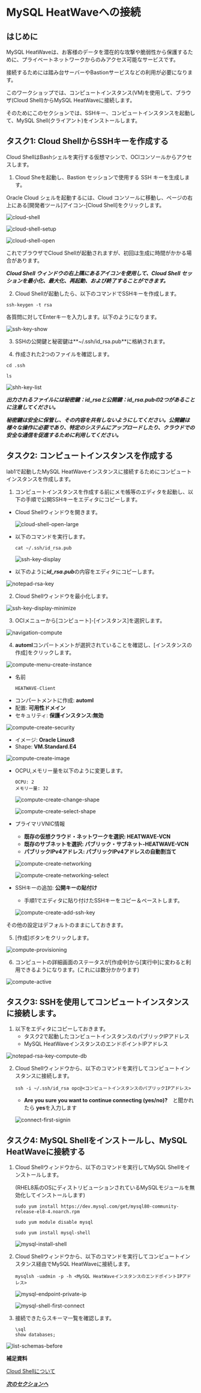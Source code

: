 # MySQL HeatWaveへの接続

## はじめに
MySQL HeatWaveは、お客様のデータを潜在的な攻撃や脆弱性から保護するために、プライベートネットワークからのみアクセス可能なサービスです。

接続するためには踏み台サーバーやBastionサービスなどの利用が必要になります。

このワークショップでは、コンピュートインスタンス(VM)を使用して、ブラウザ(Cloud Shell)からMySQL HeatWaveに接続します。

そのためにこのセクションでは、SSHキー、コンピュートインスタンスを起動して、MySQL Shell(クライアント)をインストールします。

## タスク1: Cloud ShellからSSHキーを作成する

Cloud ShellはBashシェルを実行する仮想マシンで、OCIコンソールからアクセスします。

1. Cloud Sheを起動し、Bastion セッションで使用する SSH キーを生成します。

Oracle Cloud シェルを起動するには、Cloud コンソールに移動し、ページの右上にある[開発者ツール]アイコン-[Cloud Shell]をクリックします。

![cloud-shell](./image/cloud-shell.png)

![cloud-shell-setup](./image/cloud-shell-setup.png)

![cloud-shell-open](./image/cloud-shell-open.png)

これでブラウザでCloud Shellが起動されますが、初回は生成に時間がかかる場合があります。

***Cloud Shell ウィンドウの右上隅にあるアイコンを使用して、Cloud Shell セッションを最小化、最大化、再起動、および終了することができます。***

2. Cloud Shellが起動したら、以下のコマンドでSSHキーを作成します。

  ```
  ssh-keygen -t rsa
  ```

  各質問に対してEnterキーを入力します。以下のようになります。

  ![ssh-key-show](./image/ssh-key-show.png)
  
3. SSHの公開鍵と秘密鍵は**~/.ssh/id_rsa.pub**に格納されます。

4. 作成された2つのファイルを確認します。
  ```
  cd .ssh
  ```
  ```
  ls
  ```

  ![shh-key-list](./image/shh-key-list.png)

  ***出力されるファイルには秘密鍵：id_rsaと公開鍵：id_rsa.pubの2つがあることに注意してください。***
  
  ***秘密鍵は安全に保管し、その内容を共有しないようにしてください。公開鍵は様々な操作に必要であり、特定のシステムにアップロードしたり、クラウドでの安全な通信を促進するために利用してください。***

## タスク2: コンピュートインスタンスを作成する

lab1で起動したMySQL HeatWaveインスタンスに接続するためにコンピュートインスタンスを作成します。

1. コンピュートインスタンスを作成する前にメモ帳等のエディタを起動し、以下の手順で公開SSHキーをエディタにコピーします。
  - Cloud Shellウィンドウを開きます。

    ![cloud-shell-open-large](./image/cloud-shell-open-large.png)

  - 以下のコマンドを実行します。
    ```
    cat ~/.ssh/id_rsa.pub
    ```

    ![ssh-key-display](./image/ssh-key-display.png)

  - 以下のように***id_rsa.pub***の内容をエディタにコピーします。

  ![notepad-rsa-key](./image/notepad-rsa-key.png)

2. Cloud Shellウィンドウを最小化します。

  ![ssh-key-display-minimize](./image/ssh-key-display-minimize.png)

3. OCIメニューから[コンピュート]-[インスタンス]を選択します。

  ![navigation-compute](./image/navigation-compute.png)  

4. **automl**コンパートメントが選択されていることを確認し、[インスタンスの作成]をクリックします。

  ![compute-menu-create-instance](./image/compute-menu-create-instance.png)
  
  - 名前
    ```
    HEATWAVE-Client
    ```
  - コンパートメントに作成: **automl**
  - 配置: **可用性ドメイン**
  - セキュリティ: **保護インスタンス:無効**

  ![compute-create-security](./image/compute-create-security.png)

  - イメージ: **Oracle Linux8**
  - Shape: **VM.Standard.E4**

  ![compute-create-image](./image/compute-create-image.png)

  - OCPU,メモリー量を以下のように変更します。
    
    ```
    OCPU: 2
    メモリー量: 32
    ```

    ![compute-create-change-shape](./image/compute-create-change-shape.png)
    
    ![compute-create-select-shape](./image/compute-create-select-shape.png)
   
  - プライマリVNIC情報
    - **既存の仮想クラウド・ネットワークを選択: HEATWAVE-VCN**
    - **既存のサブネットを選択: パブリック・サブネット-HEATWAVE-VCN**
    - **パブリックIPv4アドレス: パブリックIPv4アドレスの自動割当て**

    ![compute-create-networking](./image/compute-create-networking.png)
     
    ![compute-create-networking-select](./image/compute-create-networking-select.png)

  - SSHキーの追加: **公開キーの貼付け**
    - 手順1でエディタに貼り付けたSSHキーをコピー＆ペーストします。    

    ![compute-create-add-ssh-key](./image/compute-create-add-ssh-key.png)
    
  その他の設定はデフォルトのままにしておきます。 
  
5. [作成]ボタンをクリックします。

  ![compute-provisioning](./image/compute-provisioning.png)

6. コンピュートの詳細画面のステータスが[作成中]から[実行中]に変わると利用できるようになります。(これには数分かかります)

  ![compute-active](./image/compute-active.png)

## タスク3: SSHを使用してコンピュートインスタンスに接続します。
1. 以下をエディタにコピーしておきます。
   - タスク2で起動したコンピュートインスタンスのパブリックIPアドレス
   - MySQL HeatWaveインスタンスのエンドポイントIPアドレス

  ![notepad-rsa-key-compute-db](./image/notepad-rsa-key-compute-db.png)

2. Cloud Shellウィンドウから、以下のコマンドを実行してコンピュートインスタンスに接続します。
    ```
    ssh -i ~/.ssh/id_rsa opc@<コンピュートインスタンスのパブリックIPアドレス>
    ```
    - **Are you sure you want to continue connecting (yes/no)?**　と聞かれたら **yes**を入力します

    ![connect-first-signin](./image/connect-first-signin.png)

## タスク4: MySQL Shellをインストールし、MySQL HeatWaveに接続する
1. Cloud Shellウィンドウから、以下のコマンドを実行してMySQL Shellをインストールします。

    (RHEL8系のOSにディストリビューションされているMySQLモジュールを無効化してインストールします) 
   ```
   sudo yum install https://dev.mysql.com/get/mysql80-community-release-el8-4.noarch.rpm
   ```
   ```
   sudo yum module disable mysql
   ```
   ```
   sudo yum install mysql-shell
   ```

    ![mysql-install-shell](./image/mysql-install-shell.png)

3. Cloud Shellウィンドウから、以下のコマンドを実行してコンピュートインスタンス経由でMySQL HeatWaveに接続します。
   ```
   mysqlsh -uadmin -p -h <MySQL HeatWaveインスタンスのエンドポイントIPアドレス>
   ```

    ![mysql-endpoint-private-ip](./image/mysql-endpoint-private-ip.png)

    ![mysql-shell-first-connect](./image/mysql-shell-first-connect.png)

4. 接続できたらスキーマ一覧を確認します。
   ```
   \sql
   show databases;
   ```
  ![list-schemas-before](./image/list-schemas-before.png)

**補足資料**

[Cloud Shellについて](https://www.oracle.com/jp/devops/cloud-shell/?source=:so:ch:or:awr::::Sc)


***[次のセクションへ](../lab4/readme.md)***
